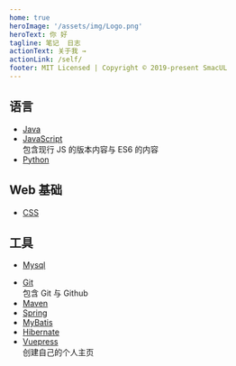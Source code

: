 ```yaml
---
home: true
heroImage: '/assets/img/Logo.png'
heroText: 你 好
tagline: 笔记  日志
actionText: 关于我 →
actionLink: /self/
footer: MIT Licensed | Copyright © 2019-present SmacUL
---
```

<!-- # Log -->
<!-- ## 万恶之源
- [高等数学](/basic/math)
- [线性代数](/basic/linearalgebra/)
- [概率论](/basic/probability/)
- [数据结构](/basic/datastructure/)
- [计算机网络](/basic/network/) -->

## 语言
- [Java](./lang/java)
- [JavaScript](./lang/js)   
    包含现行 JS 的版本内容与 ES6 的内容
- [Python](./lang/python)

## Web 基础
- [CSS](./web/css)

## 工具
- [Mysql](./tool/mysql)
<!-- - [Webpack](./tool/webpack/文档阅读)  -->
- [Git](./tool/git/Git)   
    包含 Git 与 Github 
- [Maven](./tool/maven/Maven)
- [Spring](./tool/spring)
- [MyBatis](./tool/mybatis/MyBatis)
- [Hibernate](./tool/hibernate/Hibernate)
- [Vuepress](./tool/vuepress)  
    创建自己的个人主页
